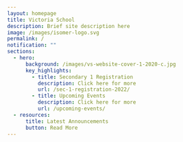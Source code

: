 ```yaml
---
layout: homepage
title: Victoria School
description: Brief site description here
image: /images/isomer-logo.svg
permalink: /
notification: ""
sections:
  - hero:
      background: /images/vs-website-cover-1-2020-c.jpg
      key_highlights:
        - title: Secondary 1 Registration
          description: Click here for more
          url: /sec-1-registration-2022/
        - title: Upcoming Events
          description: Click here for more
          url: /upcoming-events/
  - resources:
      title: Latest Announcements
      button: Read More
---
```

